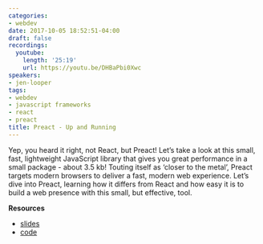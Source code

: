 ```yaml
---
categories:
- webdev
date: 2017-10-05 18:52:51-04:00
draft: false
recordings:
  youtube:
    length: '25:19'
    url: https://youtu.be/DHBaPbi0Xwc
speakers:
- jen-looper
tags:
- webdev
- javascript frameworks
- react
- preact
title: Preact - Up and Running
---
```



Yep, you heard it right, not React, but Preact! Let’s take a look at this small, fast, lightweight JavaScript library that gives you great performance in a small package - about 3.5 kb! Touting itself as ‘closer to the metal’, Preact targets modern browsers to deliver a fast, modern web experience. Let’s dive into Preact, learning how it differs from React and how easy it is to build a web presence with this small, but effective, tool.

**Resources**

* [slides](http://slides.com/telerikdevrel/intro-to-preact)
* [code](https://github.com/jlooper/quicknoms-preact)
